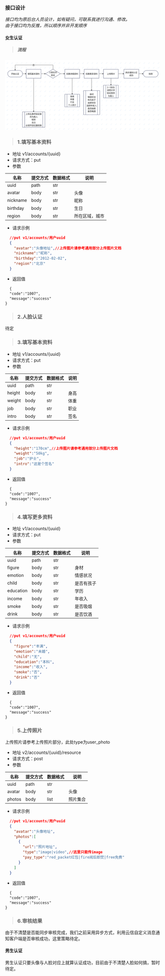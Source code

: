 ### 接口设计  
_接口均为原后台人员设计，如有疑问，可联系我进行沟通、修改。_  
_由于接口均为反推，所以顺序并非开发顺序_
#### 女生认证
> ##### 流程
![RUNOOB 图标](image/frenzhengliucheng.png)

>### 1.填写基本资料
+ 地址 v1/accounts/{uuid}
+ 请求方式：put
+ 参数

|  名称   | 提交方式  | 数据格式 | 说明  |
| ---- | ---- | ---- | ---- |
| uuid | path | str |  |
|avatar | body | str| 头像 |
| nickname | body | str |  昵称  |
| birthday | body | str | 生日 |
| region | body | str | 所在区域，城市 |

+ 请求示例
```json
  //put v1/accounts/用户uuid
  {
    "avatar":"头像地址",//上传图片请参考通用部分上传图片文档
    "nickname":"昵称",
    "birthday":"2012-02-02",
    "region":"北京"
  }
```
+ 返回值
```
  {
  "code":"1007",
  "message":"success"
}
```

>### 2.人脸认证
待定

>### 3.填写基本资料
+ 地址 v1/accounts/{uuid}
+ 请求方式：put
+ 参数

|  名称   | 提交方式  | 数据格式 | 说明  |
| ---- | ---- | ---- | ---- |
| uuid | path | str |  |
| height | body | str| 身高 |
| weight | body | str |  体重  |
| job | body | str | 职业 |
| intro | body | str | 签名 |

+ 请求示例
```json
  //put v1/accounts/用户uuid
  {
    "height":"170cm",//上传图片请参考通用部分上传图片文档
    "weight":"50kg",
    "job":"护士",
    "intro":"这是个签名"
  }
```
+ 返回值
```
  {
  "code":"1007",
  "message":"success"
}
```
>### 4.填写更多资料
+ 地址 v1/accounts/{uuid}
+ 请求方式：put
+ 参数

|  名称   | 提交方式  | 数据格式 | 说明  |
| ---- | ---- | ---- | ---- |
| uuid | path | str |  |
| figure | body | str| 身材 |
| emotion | body | str |  情感状况  |
| child | body | str | 是否有孩子 |
| education | body | str | 学历 |
| income | body | str| 年收入 |
| smoke | body | str |  是否吸烟  |
| drink | body | str | 是否饮酒 |

+ 请求示例
```json
  //put v1/accounts/用户uuid
  {
    "figure":"丰满",
    "emotion":"未婚",
    "child":"无",
    "education":"本科",
    "income":"收入",
    "smoke":"否",
    "drink":"否"
  }
```
+ 返回值
```
  {
  "code":"1007",
  "message":"success"
}
```

>### 5.上传照片
上传照片请参考上传照片部分，此处type为user_photo
+ 地址 v2/accounts/{uuid}/resource
+ 请求方式：post
+ 参数

|  名称   | 提交方式  | 数据格式 | 说明  |
| ---- | ---- | ---- | ---- |
| uuid | path | str |  |
| avatar | body | str| 头像 |
| photos | body | list |  照片集合  |

+ 请求示例
```json
  //put v1/accounts/用户uuid
  {
    "avatar":"头像地址",
    "photos":[
      {
        "url":"照片地址",
        "type":"image|video",//这里只能传image
        "pay_type":"red_packet红包|fire阅后即焚|free免费"
      }
    ]
  }
```
+ 返回值
```
  {
  "code":"1007",
  "message":"success"
}
```
>### 6.审核结果
由于不清楚是否能同步审核完成，我们之前采用异步方式，利用云信自定义消息通知客户端是否审核成功，这里策略待定。

#### 男生认证
男生认证只要头像与人脸对应上就算认证成功，目前由于不清楚人脸如何搞，暂时待定。
